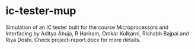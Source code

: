 # ic-tester-mup
Simulation of an IC tester built for the course Microprocessors and Interfacing by Aditya Ahuja, R Hariram, Omkar Kulkarni, Rishabh Bajpai and Riya Doshi. Check project-report.docx for more details.
